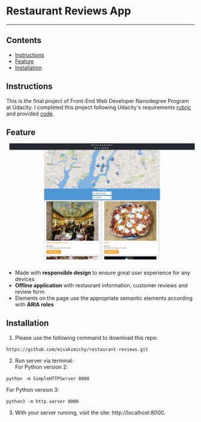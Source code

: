 # Restaurant Reviews App
---

## Contents
- [Instructions](#instructions)
- [Feature](#feature)
- [Installation](#installation)


## Instructions
This is the final project of Front-End Web Developer Nanodegree Program at Udacity.
I completed this project following Udacity's requirements [rubric](https://review.udacity.com/#!/rubrics/1090/view) and provided [code](https://github.com/udacity/mws-restaurant-stage-1).

## Feature
![Screenshot of app](img/screen-shot.png)

- Made with **responsible design** to ensure great user experience for any devices
- **Offline application** with restaurant information, customer reviews and review form 
- Elements on the page use the appropriate semantic elements according with **ARIA roles**


## Installation
1. Please use the following command to download this repo:
```
https://github.com/misakimichy/restaurant-reviews.git
```
2. Run server  via terminal:<br>
For Python version 2:
```
python -m SimpleHTTPServer 8000
```


For Python version 3: 
```
python3 -m http.server 8000
```

3. With your server running, visit the site: http://localhost:8000.